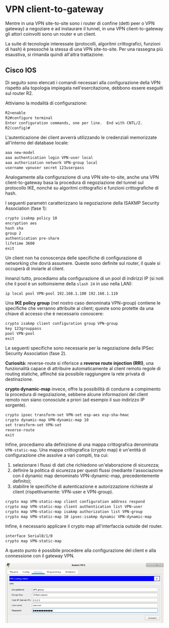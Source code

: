 # VPN client-to-gateway

Mentre in una VPN site-to-site sono i router di confine (detti peer o VPN gateway) a negoziare e ad instaurare il tunnel, in una VPN client-to-gateway gli attori coinvolti sono un router e un client.

La suite di tecnologie interessate (protocolli, algoritmi crittografici, funzioni di hash) è pressoché la stessa di una VPN site-to-site. Per una rassegna più esaustiva, si rimanda quindi all'altra trattazione.

## Cisco IOS

Di seguito sono elencati i comandi necessari alla configurazione della VPN: rispetto alla topologia impiegata nell'esercitazione, debbono essere eseguiti sul router R2.

Attiviamo la modalità di configurazione:

```cisco
R2>enable
R2#configure terminal
Enter configuration commands, one per line.  End with CNTL/Z.
R2(config)#
```

L'autenticazione dei client avverrà utilizzando le credenziali memorizzate all'interno del database locale:

```cisco
aaa new-model
aaa authentication login VPN-user local
aaa authorization network VPN-group local
username vpnuser secret 123userpass
```

Analogamente alla configurazione di una VPN site-to-site, anche una VPN client-to-gateway basa la procedura di negoziazione del tunnel sul protocollo IKE, nonché su algoritmi crittografici e funzioni crittografiche di hash.

I seguenti parametri caratterizzano la negoziazione della ISAKMP Security Association (fase 1):

```cisco
crypto isakmp policy 10
encryption aes
hash sha
group 2
authentication pre-share
lifetime 3600
exit
```

Un client non ha conoscenza delle specifiche di configurazione di networking che dovrà assumere. Queste sono definite sul router, il quale si occuperà di inviarle al client.

Innanzi tutto, procediamo alla configurazione di un pool di indirizzi IP (si noti che il pool è un sottoinsieme della `slash 24` in uso nella LAN):

```cisco
ip local pool VPN-pool 192.168.1.100 192.168.1.110
```

Una **IKE policy group** (nel nostro caso denominata VPN-group) contiene le specifiche che verranno attribuite ai client; queste sono protette da una chiave di accesso che è necessario conoscere:

```cisco
crypto isakmp client configuration group VPN-group
key 123grouppass
pool VPN-pool
exit
```

Le seguenti specifiche sono necessarie per la negoziazione della IPSec Security Association (fase 2).

**Curiosità:** reverse-route si riferisce a **reverse route injection (RRI)**, una funzionalità capace di attribuire automaticamente al client remoto regole di routing statiche, affinché sia possibile raggiungere la rete privata di destinazione.

**crypto dynamic-map** invece, offre la possibilità di condurre a compimento la procedura di negoziazione, sebbene alcune informazioni del client remoto non siano conosciute a priori (ad esempio il suo indirizzo IP sorgente).

```cisco
crypto ipsec transform-set VPN-set esp-aes esp-sha-hmac
crypto dynamic-map VPN-dynamic-map 10
set transform-set VPN-set
reverse-route
exit
```

Infine, procediamo alla definizione di una mappa crittografica denominata `VPN-static-map`. Una mappa crittografica (crypto map) è un'entità di configurazione che assolve a vari compiti, tra cui:

1. selezionare i flussi di dati che richiedono un'elaborazione di sicurezza;
2. definire la politica di sicurezza per questi flussi (mediante l'associazione con il dynamic map denominato VPN-dynamic-map, precedentemente definito);
3. stabilire le specifiche di autenticazione e autorizzazione richieste al client (rispettivamente: VPN-user e VPN-group).

```cisco
crypto map VPN-static-map client configuration address respond
crypto map VPN-static-map client authentication list VPN-user
crypto map VPN-static-map isakmp authorization list VPN-group
crypto map VPN-static-map 10 ipsec-isakmp dynamic VPN-dynamic-map
```

Infine, è necessario applicare il crypto map all'interfaccia outside del router.

```cisco
interface Serial0/1/0
crypto map VPN-static-map
```

A questo punto è possibile procedere alla configurazione del client e alla connessione con il gateway VPN.


![VPN client configuration](client_configuration.png)